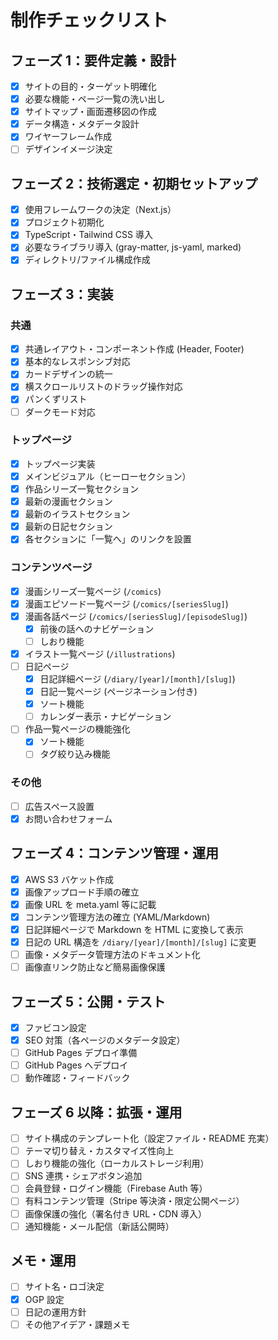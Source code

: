 # 制作チェックリスト

## フェーズ 1：要件定義・設計

- [x] サイトの目的・ターゲット明確化
- [x] 必要な機能・ページ一覧の洗い出し
- [x] サイトマップ・画面遷移図の作成
- [x] データ構造・メタデータ設計
- [x] ワイヤーフレーム作成
- [ ] デザインイメージ決定

## フェーズ 2：技術選定・初期セットアップ

- [x] 使用フレームワークの決定（Next.js）
- [x] プロジェクト初期化
- [x] TypeScript・Tailwind CSS 導入
- [x] 必要なライブラリ導入 (gray-matter, js-yaml, marked)
- [x] ディレクトリ/ファイル構成作成

## フェーズ 3：実装

### 共通

- [x] 共通レイアウト・コンポーネント作成 (Header, Footer)
- [x] 基本的なレスポンシブ対応
- [x] カードデザインの統一
- [x] 横スクロールリストのドラッグ操作対応
- [x] パンくずリスト
- [ ] ダークモード対応

### トップページ

- [x] トップページ実装
- [x] メインビジュアル（ヒーローセクション）
- [x] 作品シリーズ一覧セクション
- [x] 最新の漫画セクション
- [x] 最新のイラストセクション
- [x] 最新の日記セクション
- [x] 各セクションに「一覧へ」のリンクを設置

### コンテンツページ

- [x] 漫画シリーズ一覧ページ (`/comics`)
- [x] 漫画エピソード一覧ページ (`/comics/[seriesSlug]`)
- [x] 漫画各話ページ (`/comics/[seriesSlug]/[episodeSlug]`)
  - [x] 前後の話へのナビゲーション
  - [ ] しおり機能
- [x] イラスト一覧ページ (`/illustrations`)
- [ ] 日記ページ
  - [x] 日記詳細ページ (`/diary/[year]/[month]/[slug]`)
  - [x] 日記一覧ページ (ページネーション付き)
  - [x] ソート機能
  - [ ] カレンダー表示・ナビゲーション
- [ ] 作品一覧ページの機能強化
  - [x] ソート機能
  - [ ] タグ絞り込み機能

### その他

- [ ] 広告スペース設置
- [x] お問い合わせフォーム

## フェーズ 4：コンテンツ管理・運用

- [x] AWS S3 バケット作成
- [x] 画像アップロード手順の確立
- [x] 画像 URL を meta.yaml 等に記載
- [x] コンテンツ管理方法の確立 (YAML/Markdown)
- [x] 日記詳細ページで Markdown を HTML に変換して表示
- [x] 日記の URL 構造を `/diary/[year]/[month]/[slug]` に変更
- [ ] 画像・メタデータ管理方法のドキュメント化
- [ ] 画像直リンク防止など簡易画像保護

## フェーズ 5：公開・テスト

- [x] ファビコン設定
- [x] SEO 対策（各ページのメタデータ設定）
- [ ] GitHub Pages デプロイ準備
- [ ] GitHub Pages へデプロイ
- [ ] 動作確認・フィードバック

## フェーズ 6 以降：拡張・運用

- [ ] サイト構成のテンプレート化（設定ファイル・README 充実）
- [ ] テーマ切り替え・カスタマイズ性向上
- [ ] しおり機能の強化（ローカルストレージ利用）
- [ ] SNS 連携・シェアボタン追加
- [ ] 会員登録・ログイン機能（Firebase Auth 等）
- [ ] 有料コンテンツ管理（Stripe 等決済・限定公開ページ）
- [ ] 画像保護の強化（署名付き URL・CDN 導入）
- [ ] 通知機能・メール配信（新話公開時）

## メモ・運用

- [ ] サイト名・ロゴ決定
- [x] OGP 設定
- [ ] 日記の運用方針
- [ ] その他アイデア・課題メモ
